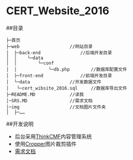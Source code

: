 # CERT_Website_2016

##目录
```
├─首页
├─web					//网站目录
│  ├─back-end				//后端开发目录
│  │	└─data
│  │ 		└─conf
│  │ 			└─db.php 		//数据库配置文件
│  ├─front-end				//前端开发目录
│  └─data 				//开发数据文件
│  	└─cert_wibsite_2016.sql 	//数据库导出文件
├─README.MD 			//读我
│─SRS.MD 				//需求文档
│─img 					//文档图片文件夹
│  ├─……
```

##开发说明
* 后台采用[ThinkCMF](http://www.thinkcmf.com/)内容管理系统
* 使用[Cropper](http://fengyuanchen.github.io/cropper/)图片裁剪插件 
* [需求文档](https://github.com/gorgiaxx/CERT_Website_2016/blob/master/SRS.md)